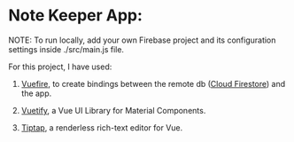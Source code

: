 # Note Keeper App:

NOTE: To run locally, add your own Firebase project and its configuration settings inside ./src/main.js file.

For this project, I have used:

1. [Vuefire], to create bindings between the remote db ([Cloud Firestore]) and the app.

2. [Vuetify], a Vue UI Library for Material Components.

3. [Tiptap], a renderless rich-text editor for Vue.

[Vuefire]: https://vuefire.vuejs.org
[Cloud Firestore]: https://firebase.google.com/docs/firestore
[Vuetify]: https://vuetifyjs.com/en/
[Tiptap]: https://tiptap.scrumpy.io
